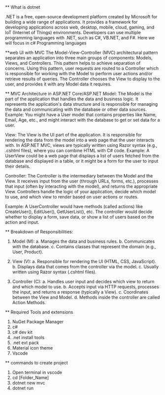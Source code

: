 ** What is dotnet 

.NET is a free, open-source development platform created by Microsoft for building a wide range of applications. 
It provides a framework for developing applications across web, desktop, mobile, cloud, gaming, and IoT (Internet of Things) environments.
Developers can use multiple programming languages with .NET, such as C#, VB.NET, and F#. Here we will focus in c# Programming languages

**web UI with MVC
The Model-View-Controller (MVC) architectural pattern separates an application into three main groups of components: Models, Views, and Controllers. 
This pattern helps to achieve separation of concerns. Using this pattern, user requests are routed to a Controller which is responsible for working with
the Model to perform user actions and/or retrieve results of queries. The Controller chooses the View to display to the user, and provides it with any Model 
data it requires.

** MVC Architecture in ASP.NET Core/ASP.NET
Model:
The Model is the part of the application that handles the data and business logic. It represents the application's data structure and is responsible for
managing the data and communicating with the database or other data sources.
 Example: You might have a User model that contains properties like Name, Email, Age, etc., and might interact with the database to get or set data for a user.

 View:
 The View is the UI part of the application. It is responsible for rendering the data from the model into a web page that the user interacts with. 
 In ASP.NET MVC, views are typically written using Razor syntax (e.g., .cshtml files), where you can combine HTML with C# code.
 Example: A UserView could be a web page that displays a list of users fetched from the database and displayed in a table, or it might be a form for the user to 
 input their details.

 Controller:
 The Controller is the intermediary between the Model and the View. It receives input from the user (through URLs, forms, etc.), processes that input 
 (often by interacting with the model), and returns the appropriate View. Controllers handle the logic of your application, decide which model to use, and which 
 view to render based on user actions or routes.

Example: A UserController would have methods (called actions) like CreateUser(), EditUser(), GetUserList(), etc. The controller would decide whether to display 
a form, save data, or show a list of users based on the action and input.

** Breakdown of Responsibilities:
1. Model (M):
a. Manages the data and business rules.
b. Communicates with the database.
c. Contains classes that represent the domain (e.g., User, Product).

2. View (V):
a. Responsible for rendering the UI (HTML, CSS, JavaScript).
b. Displays data that comes from the controller via the model.
c. Usually written using Razor syntax (.cshtml files).

3. Controller (C):
a. Handles user input and decides which view to return and which model to use.
b. Accepts input via HTTP requests, processes the input, and returns a response (typically a View).
c. Coordinates between the View and Model.
d. Methods inside the controller are called Action Methods.


** Required Tools and extensions
1. NuGet Package Manager
2. c#
3. c# dev kit
4. .net install tools
5. .net ext pack
6. Material icon theme
7. Vscode

** commands to create project 
1. Open terminal in vscode
2. cd [Folder_Name]
3. dotnet new mvc
4. dotnet run

